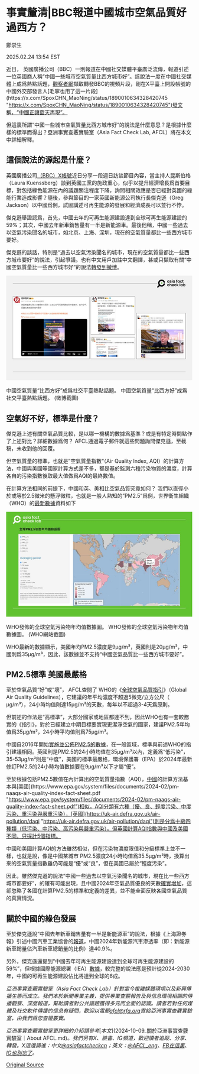 # 事實釐清|BBC報道中國城市空氣品質好過西方？

鄭崇生

2025.02.24 13:54 EST

近日， 英國廣播公司（BBC）一則報道在中國社交媒體平臺廣泛流傳，報道引述一位英國商人稱“中國一些城市空氣質量比西方城市好”。該說法一度在中國社交媒體上成爲熱點話題，[觀察者網](https://archive.ph/wip/kuHNm "https://archive.ph/wip/kuHNm")擷取轉發BBC的視頻片段，剛在X平臺上開設帳號的中國外交部發言人[毛寧也用了這一片段](https://x.com/SpoxCHN_MaoNing/status/1890010634328420745 "https://x.com/SpoxCHN_MaoNing/status/1890010634328420745")發文稱，“中國正讓藍天再現”。

但這裏所謂“中國一些城市空氣質量比西方城市好”的說法是什麼意思？是根據什麼樣的標準而得出？亞洲事實查覈實驗室（Asia Fact Check Lab, AFCL）將在本文中詳細解釋。

## 這個說法的源起是什麼？

英國廣播公司[（BBC）X帳號](https://x.com/BBCPolitics/status/1888554184942682445 "https://x.com/BBCPolitics/status/1888554184942682445")近日分享一段週日訪談節目內容，當主持人昆斯伯格（Laura Kuenssberg）談到英國工黨的施政重心，似乎以提升經濟增長爲首要目標，對包括綠色能源在內的議題關注程度下降，詢問相關效應是否已經對英國的綠能行業造成影響？隨後，參與節目的一家英國新能源公司執行長傑克遜（Greg Jackson）以中國爲例，試圖講述可再生能源的發展和經濟成長可以並行不悖。

傑克遜舉證認爲，首先，中國去年的可再生能源建設達到全球可再生能源建設的59%；其次，中國去年新車銷售量有一半是新能源車。最後他稱，中國一些過去以空氣污染聞名的城市，如北京、上海、深圳，現在的空氣質量都比一些西方城市要好。

傑克遜的談話，特別是“過去以空氣污染聞名的城市，現在的空氣質量都比一些西方城市要好”的說法，引起爭議。也有中文用戶加註中文翻譯，甚或只擷取有關“中國空氣質量比一些西方城市好”的說法[轉發到微博](https://archive.ph/YtKGp "https://archive.ph/YtKGp")。

![中國空氣質量“比西方好”成爲社交平臺熱點話題。](images/JDHEZ7MVVFFQRPGZ34NC5S7RTI.PNG)

中國空氣質量“比西方好”成爲社交平臺熱點話題。 中國空氣質量“比西方好”成爲社交平臺熱點話題。 (微博截圖)

## 空氣好不好，標準是什麼？

傑克遜上述有關空氣品質比較，是以哪一機構的數據爲基準？或是有特定時間點作了上述對比？詳細數據爲何？ AFCL通過電子郵件就這些問題詢問傑克遜，至截稿，未收到他的回覆。

但空氣質量的標準，也就是”空氣質量指數“（Air Quality Index, AQI）的計算方法，中國與美國等國家計算方式差不多，都是基於監測六種污染物質的濃度，計算各自的污染指數後取最大值做爲AQI的最終數值。

在計算方法相同的前提下，中國和英、美相比空氣品質究竟如何？ 我們以直徑小於或等於2.5微米的懸浮微粒，也就是一般人熟知的”PM2.5“爲例，世界衛生組織（WHO）的[最新數據](https://worldhealthorg.shinyapps.io/Air_Quality_Standards_V2_1/ "https://worldhealthorg.shinyapps.io/Air_Quality_Standards_V2_1/")資料如下

![WHO發佈的全球空氣污染物年均值數據圖。](images/MQOMXNGX3FCBDDPQSSH2XUHCUM.PNG)

WHO發佈的全球空氣污染物年均值數據圖。 WHO發佈的全球空氣污染物年均值數據圖。 (WHO網站截圖)

WHO最新的數據顯示，美國年均PM2.5濃度是9µg/m³，英國則是20µg/m³，中國則爲35µg/m³，因此，該數據並不支持“中國空氣品質比一些西方城市要好”。

## PM2.5標準 美國最嚴格

至於空氣品質“好”或“壞”， AFCL查閱了 WHO的《[全球空氣品質指引](https://iris.who.int/bitstream/handle/10665/345329/9789240034228-eng.pdf?sequence=1 "https://iris.who.int/bitstream/handle/10665/345329/9789240034228-eng.pdf?sequence=1")》（Global Air Quality Guidelines），它建議的年平均濃度不超過5微克/立方公尺（ µg/m³），24小時均值則達15µg/m³的天數，每年以不超過3-4天爲原則。

但前述的作法是“高標準”，大部分國家或地區都達不到，因此WHO也有一套較務實的《指引》，對於已經建立中期目標要實現更潔淨空氣的國家，建議PM2.5年均值爲35µg/m³，24小時平均值則爲75µg/m³。

中國自2016年開始[實施並公佈PM2.5的數據](https://www.mee.gov.cn/ywgz/fgbz/bz/bzwb/dqhjbh/dqhjzlbz/201203/W020120410330232398521.pdf "https://www.mee.gov.cn/ywgz/fgbz/bz/bzwb/dqhjbh/dqhjzlbz/201203/W020120410330232398521.pdf")，在一般區域，標準與前述WHO的指引建議相同。英國則是PM2.5的24小時均值在35µg/m³以內，定義爲“低污染”，35-53µg/m³則是“中度”，美國的標準最嚴格，環境保護署（EPA）於2024年最新修訂PM2.5的24小時均值數據要在9µg/m³以下才屬“優”。

至於根據包括PM2.5數值在內計算出的空氣質量指數（AQI），[中國](https://sthjj.beijing.gov.cn/bjhrb/index/xxgk69/zfxxgk43/fdzdgknr2/zcfb/zcjd89/1713239/ "https://sthjj.beijing.gov.cn/bjhrb/index/xxgk69/zfxxgk43/fdzdgknr2/zcfb/zcjd89/1713239/")的計算方法基本與[美國](https://www.epa.gov/system/files/documents/2024-02/pm-naaqs-air-quality-index-fact-sheet.pdf "https://www.epa.gov/system/files/documents/2024-02/pm-naaqs-air-quality-index-fact-sheet.pdf")相似，AQI分類有六種（優、良、輕度污染、中度污染、重污染與嚴重污染），[英國](https://uk-air.defra.gov.uk/air-pollution/daqi "https://uk-air.defra.gov.uk/air-pollution/daqi")則是分爲十級四種類（低污染、中污染、高污染與嚴重污染）。但英國計算AQI指數與中國及美國不同，只採計5個指標。

中國和美國計算AQI的方法雖然相似，但在污染物濃度限值和分級標準上並不一樣，也就是說，像是中國某城市 PM2.5濃度24小時均值爲35.5µg/m³時，換算出來的空氣質量指數雖仍可能是“優”或“良”，但在美國已屬於“輕度污染”。

因此，雖然傑克遜的說法“中國一些過去以空氣污染聞名的城市，現在比一些西方城市都要好”，的確有可能出現，且中國2024年空氣品質優良的天數[確實增加](https://www.mee.gov.cn/ywdt/xwfb/202501/t20250124_1101318.shtml "https://www.mee.gov.cn/ywdt/xwfb/202501/t20250124_1101318.shtml")，這卻忽略了各國在計算PM2.5的標準和定義的差異，並不能全面反映各國空氣品質的真實情況。

## 關於中國的綠色發展

至於傑克遜說“中國去年新車銷售量有一半是新能源車”的說法，根據《上海證券報》引述中國汽車工業協會的[報道](https://auto.cyol.com/gb/articles/2025-01/14/content_Q428jacRKl.html "https://auto.cyol.com/gb/articles/2025-01/14/content_Q428jacRKl.html")，中國2024年新能源汽車滲透率（即：新能源新車銷量佔汽車新車總銷量的比例）達40.9%。

另外，傑克遜還提到“中國去年可再生能源建設達到全球可再生能源建設的59%”，但根據國際能源總署（IEA）[數據](https://www.iea.org/reports/renewables-2024/executive-summary#abstract "https://www.iea.org/reports/renewables-2024/executive-summary#abstract")，較完整的說法應是預計從2024-2030年，中國的可再生能源建設佔比將達到全球的6成。

*亞洲事實查覈實驗室（Asia Fact Check Lab）針對當今複雜媒體環境以及新興傳播生態而成立。我們本於新聞專業主義，提供專業查覈報告及與信息環境相關的傳播觀察、深度報道，幫助讀者對公共議題獲得多元而全面的認識。讀者若對任何媒體及社交軟件傳播的信息有疑問，歡迎以電郵*[*afcl@rfa.org*](mailto:afcl@rfa.org)*寄給亞洲事實查覈實驗室，由我們爲您查證覈實。*

*亞洲事實查覈實驗室更詳細的介紹請參考*[*本文*](2024-10-09_關於亞洲事實查覈實驗室｜About AFCL.md)*。我們另有X、臉書、IG頻道，歡迎讀者追蹤、分享、轉發。X這邊請進：中文*[*@asiafactcheckcn*](https://twitter.com/asiafactcheckcn)*；英文：*[*@AFCL\_eng*](https://twitter.com/AFCL_eng)*、*[*FB在這裏*](https://www.facebook.com/asiafactchecklabcn)*、*[*IG也別忘了*](https://www.instagram.com/asiafactchecklab/)*。*



[Original Source](https://www.rfa.org/mandarin/shishi-hecha/2025/02/24/fact-check-china-air-quality-better-than-west-countries/)